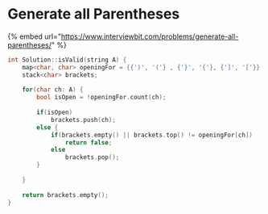 # Generate all Parentheses

{% embed url="https://www.interviewbit.com/problems/generate-all-parentheses/" %}

```cpp
int Solution::isValid(string A) {
    map<char, char> openingFor = {{')', '('} , {'}', '{'}, {']', '['}};
    stack<char> brackets;
    
    for(char ch: A) {
        bool isOpen = !openingFor.count(ch);
        
        if(isOpen) 
            brackets.push(ch);
        else {
            if(brackets.empty() || brackets.top() != openingFor[ch])
                return false;
            else
                brackets.pop();
        }
        
    }
    
    return brackets.empty();
}

```
